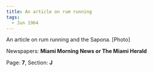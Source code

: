 ```yaml
---  
title: An article on rum running  
tags:  
  - Jun 1964  
---  
```

  
An article on rum running and the Sapona. [Photo]  
  
Newspapers: **Miami Morning News or The Miami Herald**  
  
Page: **7**, Section: **J** 
